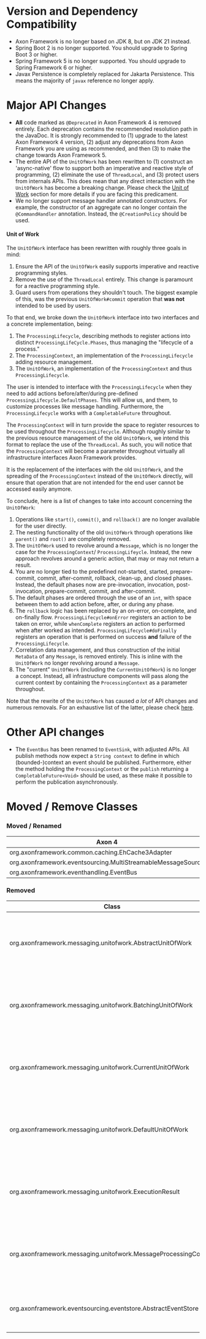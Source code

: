 Version and Dependency Compatibility
====================================

* Axon Framework is no longer based on JDK 8, but on JDK 21 instead.
* Spring Boot 2 is no longer supported. You should upgrade to Spring Boot 3 or higher.
* Spring Framework 5 is no longer supported. You should upgrade to Spring Framework 6 or higher.
* Javax Persistence is completely replaced for Jakarta Persistence. This means the majority of `javax` reference no
  longer apply.

Major API Changes
=================

* **All** code marked as `@Deprecated` in Axon Framework 4 is removed entirely. Each deprecation contains the
  recommended resolution path in the JavaDoc. It is strongly recommended to (1) upgrade to the latest Axon Framework 4
  version, (2) adjust any deprecations from Axon Framework you are using as recommended, and then (3) to make the change
  towards Axon Framework 5.
* The entire API of the `UnitOfWork` has been rewritten to (1) construct an 'async-native' flow to support both an
  imperative and reactive style of programming, (2) eliminate the use of `ThreadLocal`, and (3) protect users from
  internals APIs. This does mean that any direct interaction with the `UnitOfWork` has become a breaking change. Please
  check the [Unit of Work](#unit-of-work) section for more details if you are facing this predicament.
* We no longer support message handler annotated constructors. For example, the constructor of an aggregate can no
  longer contain the `@CommandHandler` annotation. Instead, the `@CreationPolicy` should be used.

#### Unit of Work

The `UnitOfWork` interface has been rewritten with roughly three goals in mind:

1. Ensure the API of the `UnitOfWork` easily supports imperative and reactive programming styles.
2. Remove the use of the `ThreadLocal` entirely. This change is paramount for a reactive programming style.
3. Guard users from operations they shouldn't touch. The biggest example of this, was the previous `UnitOfWork#commit`
   operation that **was not** intended to be used by users.

To that end, we broke down the `UnitOfWork` interface into two interfaces and a concrete implementation, being:

1. The `ProcessingLifecycle`, describing methods to register actions into distinct `ProcessingLifeCycle.Phases`, thus
   managing the "lifecycle of a process."
2. The `ProcessingContext`, an implementation of the `ProcessingLifecycle` adding resource management.
3. The `UnitOfWork`, an implementation of the `ProcessingContext` and thus `ProcessingLifecycle`.

The user is intended to interface with the `ProcessingLifecycle` when they need to add actions before/after/during
pre-defined `ProcessingLifecycle.DefaultPhases`.
This will allow us, and them, to customize processes like message handling.
Furthermore, the `ProcessingLifecycle` works with a `CompletableFuture` throughout.

The `ProcessingContext` will in turn provide the space to register resources to be used throughout the
`ProcessingLifecycle`.
Although roughly similar to the previous resource management of the old `UnitOfWork`, we intend this format to replace
the use of the `ThreadLocal`.
As such, you will notice that the `ProcessingContext` will become a parameter throughout virtually all infrastructure
interfaces Axon Framework provides.

It is the replacement of the interfaces with the old `UnitOfWork`, and the spreading of the `ProcessingContext`
instead of the `UnitOfWork` directly, will ensure that operation that are not intended for the end user cannot be
accessed easily anymore.

To conclude, here is a list of changes to take into account concerning the `UnitOfWork`:

1. Operations like `start()`, `commit()`, and `rollback()` are no longer available for the user directly.
2. The nesting functionality of the old `UnitOfWork` through operations like `parent()` and `root()` are completely
   removed.
3. The `UnitOfWork` used to revolve around a `Message`, which is no longer the case for the `ProcessingContext`/
   `ProcessingLifeycle`. Instead, the new approach revolves around a generic action, that may or may not return a
   result.
4. You are no longer tied to the predefined not-started, started, prepare-commit, commit, after-commit, rollback,
   clean-up, and closed phases. Instead, the default phases now are pre-invocation, invocation, post-invocation,
   prepare-commit, commit, and after-commit.
5. The default phases are ordered through the use of an `int`, with space between them to add action before, after, or
   during any phase.
6. The `rollback` logic has been replaced by an on-error, on-complete, and on-finally flow.
   `ProcessingLifecycle#onError` registers an action to be taken on error, while `whenComplete` registers an action to
   performed when after worked as intended. `ProcessingLifecycle#doFinally` registers an operation that is performed on
   success **and** failure of the `ProcessingLifecycle`.
7. Correlation data management, and thus construction of the initial `MetaData` of any `Message`, is removed entirely.
   This is inline with the `UnitOfWork` no longer revolving around a `Message`.
8. The "current" `UnitOfWork` (including the `CurrentUnitOfWork`) is no longer a concept. Instead, all infrastructure
   components will pass along the current context by containing the `ProcessingContext` as a parameter throughout.

Note that the rewrite of the `UnitOfWork` has caused _a lot_ of API changes and numerous removals. For an exhaustive
list of the latter, please check [here](#removed).

Other API changes
=================

* The `EventBus` has been renamed to `EventSink`, with adjusted APIs. All publish methods now expect a `String context`
  to define in which (bounded-)context an event should be published. Furthermore, either the method holding the
  `ProcessingContext` or the `publish` returning a `CompletableFuture<Void>` should be used, as these make it possible
  to perform the publication asynchronously.

Moved / Remove Classes
======================

### Moved / Renamed

| Axon 4                                                       | Axon 5                                                       |
|--------------------------------------------------------------|--------------------------------------------------------------|
| org.axonframework.common.caching.EhCache3Adapter             | org.axonframework.common.caching.EhCacheAdapter              |
| org.axonframework.eventsourcing.MultiStreamableMessageSource | org.axonframework.eventhandling.MultiStreamableMessageSource |
| org.axonframework.eventhandling.EventBus                     | org.axonframework.eventhandling.EventSink                    |

### Removed

| Class                                                           | Why                                                                                       |
|-----------------------------------------------------------------|-------------------------------------------------------------------------------------------|
| org.axonframework.messaging.unitofwork.AbstractUnitOfWork       | Made obsolete through the rewrite of the `UnitOfWork` (see [Unit of Work](#unit-of-work)) |
| org.axonframework.messaging.unitofwork.BatchingUnitOfWork       | Made obsolete through the rewrite of the `UnitOfWork` (see [Unit of Work](#unit-of-work)) |
| org.axonframework.messaging.unitofwork.CurrentUnitOfWork        | Made obsolete through the rewrite of the `UnitOfWork` (see [Unit of Work](#unit-of-work)) |
| org.axonframework.messaging.unitofwork.DefaultUnitOfWork        | Made obsolete through the rewrite of the `UnitOfWork` (see [Unit of Work](#unit-of-work)) |
| org.axonframework.messaging.unitofwork.ExecutionResult          | Made obsolete through the rewrite of the `UnitOfWork` (see [Unit of Work](#unit-of-work)) |
| org.axonframework.messaging.unitofwork.MessageProcessingContext | Made obsolete through the rewrite of the `UnitOfWork` (see [Unit of Work](#unit-of-work)) |
| org.axonframework.eventsourcing.eventstore.AbstractEventStore   | Made obsolete through the rewrite of the `EventStore`                                     |

